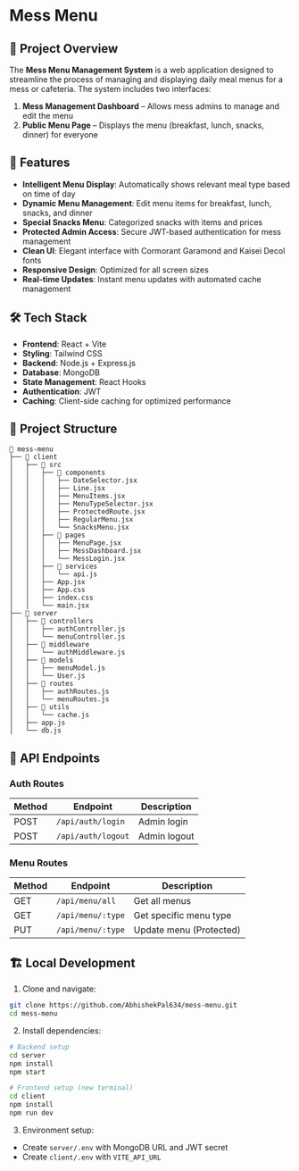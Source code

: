 # Mess Menu

## 📌 Project Overview

The **Mess Menu Management System** is a web application designed to streamline the process of managing and displaying daily meal menus for a mess or cafeteria. The system includes two interfaces:

1. **Mess Management Dashboard** – Allows mess admins to manage and edit the menu
2. **Public Menu Page** – Displays the menu (breakfast, lunch, snacks, dinner) for everyone

## 🚀 Features

- **Intelligent Menu Display**: Automatically shows relevant meal type based on time of day
- **Dynamic Menu Management**: Edit menu items for breakfast, lunch, snacks, and dinner
- **Special Snacks Menu**: Categorized snacks with items and prices
- **Protected Admin Access**: Secure JWT-based authentication for mess management
- **Clean UI**: Elegant interface with Cormorant Garamond and Kaisei Decol fonts
- **Responsive Design**: Optimized for all screen sizes
- **Real-time Updates**: Instant menu updates with automated cache management

## 🛠️ Tech Stack

- **Frontend**: React + Vite
- **Styling**: Tailwind CSS
- **Backend**: Node.js + Express.js
- **Database**: MongoDB
- **State Management**: React Hooks
- **Authentication**: JWT
- **Caching**: Client-side caching for optimized performance

## 📂 Project Structure

```
📁 mess-menu
├── 📂 client
│   ├── 📂 src
│   │   ├── 📂 components
│   │   │   ├── DateSelector.jsx
│   │   │   ├── Line.jsx
│   │   │   ├── MenuItems.jsx
│   │   │   ├── MenuTypeSelector.jsx
│   │   │   ├── ProtectedRoute.jsx
│   │   │   ├── RegularMenu.jsx
│   │   │   └── SnacksMenu.jsx
│   │   ├── 📂 pages
│   │   │   ├── MenuPage.jsx
│   │   │   ├── MessDashboard.jsx
│   │   │   └── MessLogin.jsx
│   │   ├── 📂 services
│   │   │   └── api.js
│   │   ├── App.jsx
│   │   ├── App.css
│   │   ├── index.css
│   │   └── main.jsx
├── 📂 server
│   ├── 📂 controllers
│   │   ├── authController.js
│   │   └── menuController.js
│   ├── 📂 middleware
│   │   └── authMiddleware.js
│   ├── 📂 models
│   │   ├── menuModel.js
│   │   └── User.js
│   ├── 📂 routes
│   │   ├── authRoutes.js
│   │   └── menuRoutes.js
│   ├── 📂 utils
│   │   └── cache.js
│   ├── app.js
│   └── db.js
```

## 🔗 API Endpoints

### Auth Routes

| Method | Endpoint           | Description  |
| ------ | ------------------ | ------------ |
| POST   | `/api/auth/login`  | Admin login  |
| POST   | `/api/auth/logout` | Admin logout |

### Menu Routes

| Method | Endpoint          | Description             |
| ------ | ----------------- | ----------------------- |
| GET    | `/api/menu/all`   | Get all menus           |
| GET    | `/api/menu/:type` | Get specific menu type  |
| PUT    | `/api/menu/:type` | Update menu (Protected) |

## 🏗️ Local Development

1. Clone and navigate:

```bash
git clone https://github.com/AbhishekPal634/mess-menu.git
cd mess-menu
```

2. Install dependencies:

```bash
# Backend setup
cd server
npm install
npm start

# Frontend setup (new terminal)
cd client
npm install
npm run dev
```

3. Environment setup:

- Create `server/.env` with MongoDB URL and JWT secret
- Create `client/.env` with `VITE_API_URL`
